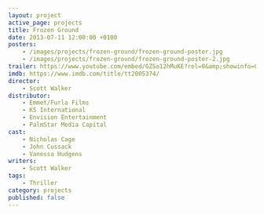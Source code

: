 ```yaml
---
layout: project
active_page: projects
title: Frozen Ground
date: 2013-07-11 12:00:00 +0100
posters:
    - /images/projects/frozen-ground/frozen-ground-poster.jpg
    - /images/projects/frozen-ground/frozen-ground-poster-2.jpg
trailer: https://www.youtube.com/embed/GZSo12hMuKE?rel=0&amp;showinfo=0
imdb: https://www.imdb.com/title/tt2005374/
director:
    - Scott Walker
distributor:
    - Emmet/Furla Films
    - K5 International
    - Envision Entertainment
    - PalmStar Media Capital
cast:
    - Nicholas Cage
    - John Cussack
    - Vanessa Hudgens
writers:
    - Scott Walker
tags:
    - Thriller
category: projects
published: false
---
```

